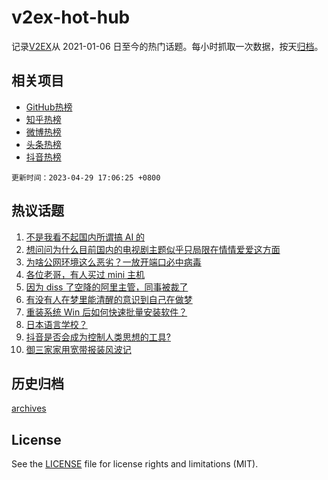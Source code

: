 # v2ex-hot-hub

 记录[V2EX](https://www.v2ex.com/)从 2021-01-06 日至今的热门话题。每小时抓取一次数据，按天[归档](archives)。
 
 ## 相关项目

- [GitHub热榜](https://github.com/lonnyzhang423/github-hot-hub)
- [知乎热榜](https://github.com/lonnyzhang423/zhihu-hot-hub)
- [微博热榜](https://github.com/lonnyzhang423/weibo-hot-hub)
- [头条热榜](https://github.com/lonnyzhang423/toutiao-hot-hub)
- [抖音热榜](https://github.com/lonnyzhang423/douyin-hot-hub)


 `更新时间：2023-04-29 17:06:25 +0800`

## 热议话题

1. [不是我看不起国内所谓搞 AI 的](https://www.v2ex.com/t/936404)
1. [想问问为什么目前国内的电视剧主题似乎只局限在情情爱爱这方面](https://www.v2ex.com/t/936372)
1. [为啥公网环境这么恶劣？一放开端口必中病毒](https://www.v2ex.com/t/936373)
1. [各位老哥，有人买过 mini 主机](https://www.v2ex.com/t/936316)
1. [因为 diss 了空降的阿里主管，同事被裁了](https://www.v2ex.com/t/936286)
1. [有没有人在梦里能清醒的意识到自己在做梦](https://www.v2ex.com/t/936361)
1. [重装系统 Win 后如何快速批量安装软件？](https://www.v2ex.com/t/936376)
1. [日本语言学校？](https://www.v2ex.com/t/936322)
1. [抖音是否会成为控制人类思想的工具?](https://www.v2ex.com/t/936400)
1. [御三家家用宽带报装风波记](https://www.v2ex.com/t/936334)

## 历史归档

[archives](archives)

## License

See the [LICENSE](LICENSE) file for license rights and limitations (MIT).
